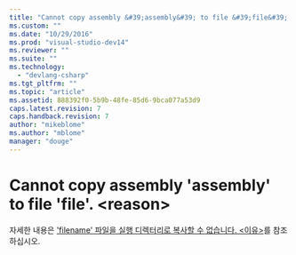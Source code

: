 ```yaml
---
title: "Cannot copy assembly &#39;assembly&#39; to file &#39;file&#39;. &lt;reason&gt; | Microsoft Docs"
ms.custom: ""
ms.date: "10/29/2016"
ms.prod: "visual-studio-dev14"
ms.reviewer: ""
ms.suite: ""
ms.technology: 
  - "devlang-csharp"
ms.tgt_pltfrm: ""
ms.topic: "article"
ms.assetid: 888392f0-5b9b-48fe-85d6-9bca077a53d9
caps.latest.revision: 7
caps.handback.revision: 7
author: "mikeblome"
ms.author: "mblome"
manager: "douge"
---
```

# Cannot copy assembly &#39;assembly&#39; to file &#39;file&#39;. &lt;reason&gt;
자세한 내용은 ['filename' 파일을 실행 디렉터리로 복사할 수 없습니다. \<이유\>](../misc/the-file-filename-cannot-be-copied-to-the-run-directory-reason.md)를 참조하십시오.